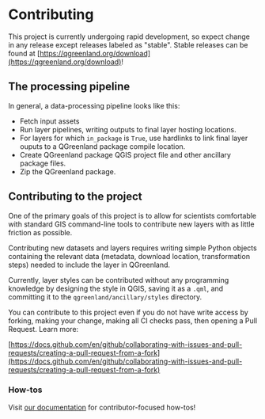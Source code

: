 # Contributing

This project is currently undergoing rapid development, so expect change in any
release except releases labeled as "stable". Stable releases can be found at
[https://qgreenland.org/download](https://qgreenland.org/download)!


## The processing pipeline

In general, a data-processing pipeline looks like this:

* Fetch input assets
* Run layer pipelines, writing outputs to final layer hosting locations.
* For layers for which `in_package` is `True`, use hardlinks to link final
  layer ouputs to a QGreenland package compile location.
* Create QGreenland package QGIS project file and other ancillary package
  files.
* Zip the QGreenland package.


## Contributing to the project

One of the primary goals of this project is to allow for scientists comfortable
with standard GIS command-line tools to contribute new layers with as little
friction as possible.

Contributing new datasets and layers requires writing simple Python objects
containing the relevant data (metadata, download location, transformation
steps) needed to include the layer in QGreenland.

Currently, layer styles can be contributed without any programming knowledge by
designing the style in QGIS, saving it as a `.qml`, and committing it to the
`qgreenland/ancillary/styles` directory.

You can contribute to this project even if you do not have write access by
forking, making your change, making all CI checks pass, then opening a Pull
Request. Learn more:

[https://docs.github.com/en/github/collaborating-with-issues-and-pull-requests/creating-a-pull-request-from-a-fork](https://docs.github.com/en/github/collaborating-with-issues-and-pull-requests/creating-a-pull-request-from-a-fork)


### How-tos

Visit [our
documentation](https://qgreenland.readthedocs.io/en/latest/contributor-how-to/)
for contributor-focused how-tos!
